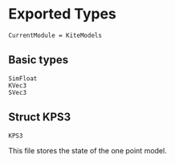# Exported Types

```@meta
CurrentModule = KiteModels
```

## Basic types
```@docs
SimFloat
KVec3
SVec3
```

## Struct KPS3
```@docs
KPS3
```
This file stores the state of the one point model.

